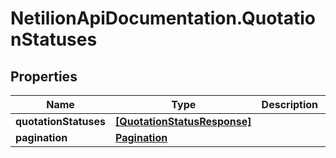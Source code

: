 # NetilionApiDocumentation.QuotationStatuses

## Properties
Name | Type | Description | Notes
------------ | ------------- | ------------- | -------------
**quotationStatuses** | [**[QuotationStatusResponse]**](QuotationStatusResponse.md) |  | [optional] 
**pagination** | [**Pagination**](Pagination.md) |  | [optional] 


